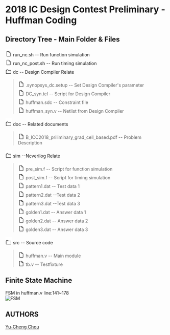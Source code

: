 # 2018 IC Design Contest Preliminary - Huffman Coding

## Directory Tree - Main Folder & Files
![file_pic](img/file_pic.png) run_nc.sh -- Run function simulation<br>
![file_pic](img/file_pic.png) run_nc_post.sh -- Run timing simulation<br>
![dir_pic](img/dir_pic.png) dc -- Design Compiler Relate<br>
> ![file_pic](img/file_pic.png) .synopsys_dc.setup -- Set Design Compiler's parameter<br>
![file_pic](img/file_pic.png) DC_syn.tcl -- Script for Design Compiler<br>
![file_pic](img/file_pic.png) huffman.sdc -- Constraint file<br>
![file_pic](img/file_pic.png) huffman_syn.v -- Netlist from Design Compiler<br>

![dir_pic](img/dir_pic.png) doc -- Related documents<br>
> ![file_pic](img/file_pic.png) B_ICC2018_priliminary_grad_cell_based.pdf -- Problem Description<br>

![dir_pic](img/dir_pic.png) sim --Ncverilog Relate<br>
> ![file_pic](img/file_pic.png) pre_sim.f -- Script for function simulation<br>
![file_pic](img/file_pic.png) post_sim.f -- Script for timing simulation<br>
![file_pic](img/file_pic.png) pattern1.dat -- Test data 1<br>
![file_pic](img/file_pic.png) pattern2.dat --Test data 2<br>
![file_pic](img/file_pic.png) pattern3.dat --Test data 3<br>
![file_pic](img/file_pic.png) golden1.dat -- Answer data 1<br>
![file_pic](img/file_pic.png) golden2.dat -- Answer data 2<br>
![file_pic](img/file_pic.png) golden3.dat -- Answer data 3<br>

![dir_pic](img/dir_pic.png) src -- Source code<br>
> ![file_pic](img/file_pic.png) huffman.v -- Main module<br>
![file_pic](img/file_pic.png) tb.v -- Testfixture<br>

## Finite State Machine
FSM in huffman.v line:141~178<br>
![FSM](https://g.gravizo.com/svg?@startuml;skinparam%20state%20{;%20%20StartColor%20MediumBlue;%20%20EndColor%20Red;};[*]-left-%3E%20LOAD_NT%20:%20gray_valid%20=%201;note%20top%20of%20LOAD_NT%20:%20Count%20the%20amount%20of\neach%20different%20data.;LOAD_NT%20-left-%3E%20LOAD_LIST%20:%20gray_valid%20=%200;LOAD_LIST%20-left-%3E%20SORTING%20:%20cnt%20=%205;note%20top%20of%20LOAD_LIST%20:%205%20datas%20need%206%20cycles%20to%20write\ninto%20Regfile.;SORTING%20--%3E%20BUILD_TREE%20:%20Sort%20done;note%20top%20of%20SORTING%20:%20Selection%20sort;BUILD_TREE%20-right-%3E%20READ_TREE%20:%20Tree%20is%20built;BUILD_TREE%20--%3E%20SORTING%20:%20Tree%20isn%27t%20built;note%20bottom%20of%20BUILD_TREE%20:%20Building%20tree%20for%20READ_TREE%20state\nto%20generate%20huffman%20code.;READ_TREE%20-right-%3E%20DONE%20:%20done;note%20bottom%20of%20READ_TREE%20:%20Generate%20huffman%20code.;DONE%20-right-%3E%20[*];@enduml;)

<!--
https://g.gravizo.com/#converter
@startuml
skinparam state {
  StartColor MediumBlue
  EndColor Red
}

[*] --\> LOAD_NT : gray_valid = 1
note right of LOAD_NT : Count the amount of\neach different data.

LOAD_NT --\> LOAD_LIST : gray_valid = 0
LOAD_LIST --\> SORTING : cnt = 5
note right of LOAD_LIST : 5 datas need 6 cycles to write\ninto Regfile.

SORTING --\> BUILD_TREE : Sort done
note right of SORTING : Selection sort

BUILD_TREE --\>  READ_TREE : Tree is built
BUILD_TREE --\> SORTING : Tree isn't built
note right of BUILD_TREE : Building tree for READ_TREE state\nto generate huffman code.

READ_TREE --\> [*] : done
note right of READ_TREE : Generate huffman code.

@enduml

version 2
@startuml
skinparam state {
  StartColor MediumBlue
  EndColor Red
}
[*]-left-\> LOAD_NT : gray_valid = 1
note top of LOAD_NT : Count the amount of\neach different data.

LOAD_NT -left-\> LOAD_LIST : gray_valid = 0
LOAD_LIST -left-\> SORTING : cnt = 5
note top of LOAD_LIST : 5 datas need 6 cycles to write\ninto Regfile.

SORTING --\> BUILD_TREE : Sort done
note top of SORTING : Selection sort

BUILD_TREE -right-\> READ_TREE : Tree is built
BUILD_TREE --\> SORTING : Tree isn't built
note bottom of BUILD_TREE : Building tree for READ_TREE state\nto generate huffman code.

READ_TREE -right-\> DONE : done
note bottom of READ_TREE : Generate huffman code.

DONE -right-\> [*]

@enduml
        
-->        

## AUTHORS
[Yu-Cheng Chou](https://github.com/chouyucheng/)
